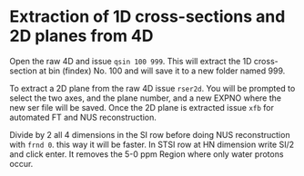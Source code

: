 # Extraction of 1D cross-sections and 2D planes from 4D
Open the raw 4D and issue `qsin 100 999`. This will extract the 1D cross-section at bin (findex) No. 100 and will save it to a new folder named 999. 

To extract a 2D plane from the raw 4D issue `rser2d`. You will be prompted to select the two axes, and the plane number, and a new EXPNO where the new ser file will be saved. Once the 2D plane is extracted
issue `xfb` for automated FT and NUS reconstruction.


Divide by 2 all 4 dimensions in the SI row before doing NUS reconstruction with `frnd 0`. this way it will be faster.
In STSI row at HN dimension write SI/2 and click enter. It removes the 5-0 ppm Region where only water protons occur.